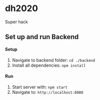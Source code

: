 # dh2020
Super hack


## Set up and run Backend

#### Setup
1. Navigate to backend folder: `cd ./backend`
2. Install all dependencies: `npm install`
   
#### Run
1. Start server with: `npm start`
2. Navigate to: `http://localhost:8080`